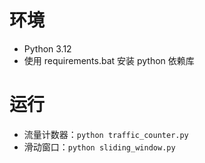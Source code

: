 # 环境

- Python 3.12
- 使用 requirements.bat 安装 python 依赖库

# 运行

- 流量计数器：`python traffic_counter.py`
- 滑动窗口：`python sliding_window.py`
